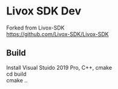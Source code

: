 
Livox SDK Dev
=============

Forked from Livox-SDK  
https://github.com/Livox-SDK/Livox-SDK  


Build
-----

Install Visual Stuido 2019 Pro, C++, cmake  
cd build  
cmake ..  

